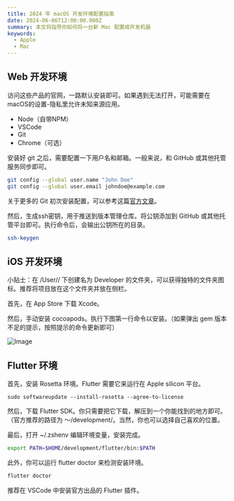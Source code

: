 ```yaml
---
title: 2024 年 macOS 开发环境配置指南
date: 2024-06-06T12:00:00.000Z
summary: 本文将指导你如何将一台新 Mac 配置成开发机器
keywords:
  - Apple
  - Mac
---
```



## Web 开发环境

访问这些产品的官网，一路默认安装即可。如果遇到无法打开，可能需要在macOS的设置-隐私里允许未知来源应用。
- Node（自带NPM）
- VSCode
- Git
- Chrome（可选）

安装好 git 之后，需要配置一下用户名和邮箱。一般来说，和 GitHub 或其他托管服务同步即可。

```bash
git config --global user.name "John Doe"
git config --global user.email johndoe@example.com
```

关于更多的 Git 初次安装配置，可以参考这篇[官方文章](https://git-scm.com/book/en/v2/Getting-Started-First-Time-Git-Setup)。

然后，生成ssh密钥，用于推送到版本管理仓库。将公钥添加到 GitHub 或其他托管平台即可。执行命令后，会输出公钥所在的目录。

```bash
ssh-keygen
```

## iOS 开发环境

小贴士：在 /User/<username>/ 下创建名为 Developer 的文件夹，可以获得独特的文件夹图标。推荐将项目放在这个文件夹并放在侧栏。

首先，在 App Store 下载 Xcode。

然后，手动安装 cocoapods。执行下图第一行命令以安装。（如果弹出 gem 版本不足的提示，按照提示的命令更新即可）

![Image](/image/post/114f6fdc-1175-40d7-8bec-56013eb2cad2_Untitled.png)

## Flutter 环境

首先，安装 Rosetta 环境。Flutter 需要它来运行在 Apple silicon 平台。

```shell
sudo softwareupdate --install-rosetta --agree-to-license
```

然后，下载 Flutter SDK。你只需要把它下载，解压到一个你能找到的地方即可。（官方推荐的路径为 ～/development/。当然，你也可以选择自己喜欢的位置。

最后，打开 ~/.zshenv 编辑环境变量，安装完成。

```bash
export PATH=$HOME/development/flutter/bin:$PATH
```

此外，你可以运行 flutter doctor 来检测安装环境。

```bash
flutter doctor
```

推荐在 VSCode 中安装官方出品的 Flutter 插件。
